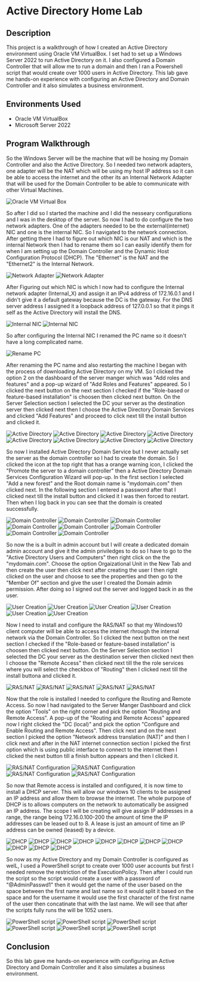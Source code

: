 # Active Directory Home Lab

## Description
This project is a walkthrough of how I created an Active Directory environment using Oracle VM VirtualBox. I set had to set up a Windows Server 2022 to run Active Directory on it. I also configured a Domain Controller that will allow me to run a domain and then I ran a Powershell script that would create over 1000 users in Active Directory. This lab gave me hands-on experience with configuring an Active Directory and Domain Controller and it also simulates a business environment.

## Environments Used
- Oracle VM VirtualBox
- Microsoft Server 2022

## Program Walkthrough 
So the Windows Server will be the machine that will be hosing my Domain Controller and also the Active Directory. So I needed two network adapters, one adapter will be the NAT which will be using my host IP address so it can be able to access the internet and the other its an Internal Network Adapter that will be used for the Domain Controller to be able to communicate with other Virtual Machines.

![Oracle VM Virtual Box](https://github.com/ofentse579/Images/blob/main/Active%20Directory/Active%20Directory%20(65).png)

So after I did so I started the machine and I did the nesseary configurations and I was in the desktop of the server. So now I had to do configure the two network adapters. One of the adapters needed to be the external(internet) NIC and one is the internal NIC. So I navigated to the network connection. After getting there I had to figure out which NIC is our NAT and which is the internal Network then I had to rename them so I can easily identify them for when I am setting up the Domain Controller and the Dynamic Host Configuration Protocol (DHCP). The "Ethernet" is the NAT and the "Ethernet2" is the Internal Network.

![Network Adapter](https://github.com/ofentse579/Images/blob/main/Active%20Directory/Active%20Directory%20(62).png)
![Network Adapter](https://github.com/ofentse579/Images/blob/main/Active%20Directory/Active%20Directory%20(60).png)

After Figuring out which NIC is which I now had to configure the Internal network adapter (Internal_X) and assign it an IPv4 address of 172.16.0.1 and I didn't give it a default gateway because the DC is the gateway. For the DNS server address I assigned it a loopback address of 127.0.0.1 so that it pings it self as the Active Directory will install the DNS.

![Internal NIC](https://github.com/ofentse579/Images/blob/main/Active%20Directory/Active%20Directory%20(58).png)
![Internal NIC](https://github.com/ofentse579/Images/blob/main/Active%20Directory/Active%20Directory%20(57).png)

So after configuring the Internal NIC I renamed the PC name so it doesn't have a long complicated name.

![Rename PC](https://github.com/ofentse579/Images/blob/main/Active%20Directory/Active%20Directory%20(59).png)

After renaming the PC name and also restarting the machine I began with the process of downloading Active Directory on my VM. So I clicked the option 2 on the dashboard of the server manger which was "Add roles and features" and a pop-up wizard of "Add Roles and Features" appeared. So I clicked the next button on the next section I checked if the "Role-based or feature-based installation" is choosen then clicked next button. On the Server Selection section I selected the DC your server as the destination server then clicked next then I choose the Active Directory Domain Services and clicked "Add Features" and proceed to click next till the install button and clicked it.

![Active Directory](https://github.com/ofentse579/Images/blob/main/Active%20Directory/Active%20Directory%20(56).png)
![Active Directory](https://github.com/ofentse579/Images/blob/main/Active%20Directory/Active%20Directory%20(55).png)
![Active Directory](https://github.com/ofentse579/Images/blob/main/Active%20Directory/Active%20Directory%20(54).png)
![Active Directory](https://github.com/ofentse579/Images/blob/main/Active%20Directory/Active%20Directory%20(53).png)
![Active Directory](https://github.com/ofentse579/Images/blob/main/Active%20Directory/Active%20Directory%20(52).png)
![Active Directory](https://github.com/ofentse579/Images/blob/main/Active%20Directory/Active%20Directory%20(50).png)
![Active Directory](https://github.com/ofentse579/Images/blob/main/Active%20Directory/Active%20Directory%20(49).png)
![Active Directory](https://github.com/ofentse579/Images/blob/main/Active%20Directory/Active%20Directory%20(48).png)

So now I installed Active Directory Domain Service but I never actually set the server as the domain controller so I had to create the domain. So I clicked the icon at the top right that has a orange warning icon, I clicked the "Promote the server to a domain controller" then a Active Directory Domain Services Configuration Wizard will pop-up. In the first section I selected "Add a new forest" and the Root domain name is "mydomain.com" then clicked next. In the following section I entered a password after that I clicked next till the install button and clicked it I was then forced to restart. Then when I log back in you can see that the domain is created successfully.

![Domain Controller](https://github.com/ofentse579/Images/blob/main/Active%20Directory/Active%20Directory%20(47).png)
![Domain Controller](https://github.com/ofentse579/Images/blob/main/Active%20Directory/Active%20Directory%20(46).png)
![Domain Controller](https://github.com/ofentse579/Images/blob/main/Active%20Directory/Active%20Directory%20(45).g)
![Domain Controller](https://github.com/ofentse579/Images/blob/main/Active%20Directory/Active%20Directory%20(44).png)
![Domain Controller](https://github.com/ofentse579/Images/blob/main/Active%20Directory/Active%20Directory%20(43).png)
![Domain Controller](https://github.com/ofentse579/Images/blob/main/Active%20Directory/Active%20Directory%20(42).png)
![Domain Controller](https://github.com/ofentse579/Images/blob/main/Active%20Directory/Active%20Directory%20(41).png)
![Domain Controller](https://github.com/ofentse579/Images/blob/main/Active%20Directory/Active%20Directory%20(40).png)

So now the is a built in admin account but I will create a dedicated domain admin account and give it the admin priviledges to do so I have to go to the "Active Directory Users and Computers" then right click on the the "mydomain.com". Choose the option Orgaizational Unit in the New Tab and then create the user then click next after creating the user I then right clicked on the user and choose to see the properties and then go to the "Member Of" section and give the user I created the Domain admin permission. After doing so I signed out the server and logged back in as the user.

![User Creation](https://github.com/ofentse579/Images/blob/main/Active%20Directory/Active%20Directory%20(39).png)
![User Creation](https://github.com/ofentse579/Images/blob/main/Active%20Directory/Active%20Directory%20(37).png)
![User Creation](https://github.com/ofentse579/Images/blob/main/Active%20Directory/Active%20Directory%20(36).png)
![User Creation](https://github.com/ofentse579/Images/blob/main/Active%20Directory/Active%20Directory%20(35).png)
![User Creation](https://github.com/ofentse579/Images/blob/main/Active%20Directory/Active%20Directory%20(34).png)
![User Creation](https://github.com/ofentse579/Images/blob/main/Active%20Directory/Active%20Directory%20(32).png)

Now I need to install and configure the RAS/NAT so that my Windows10 client computer will be able to access the internet rhrough the internal network via the Domain Controller. So I clicked the next button on the next section I checked if the "Role-based or feature-based installation" is choosen then clicked next button. On the Server Selection section I selected the DC your server as the destination server then clicked next then I choose the "Remote Access" then clicked next till the the role services where you will select the checkbox of "Routing" then I clicked next till the install buttona and clicked it.

![RAS/NAT](https://github.com/ofentse579/Images/blob/main/Active%20Directory/Active%20Directory%20(31).png)
![RAS/NAT](https://github.com/ofentse579/Images/blob/main/Active%20Directory/Active%20Directory%20(30).png)
![RAS/NAT](https://github.com/ofentse579/Images/blob/main/Active%20Directory/Active%20Directory%20(29).png)
![RAS/NAT](https://github.com/ofentse579/Images/blob/main/Active%20Directory/Active%20Directory%20(28).png)
![RAS/NAT](https://github.com/ofentse579/Images/blob/main/Active%20Directory/Active%20Directory%20(27).png)

Now that the role is installed I needed to configure the Routing and Remote Access. So now I had navigated to the Server Manger Dashboard and click the option "Tools" on the right corner and pick the option "Routing and Remote Access". A pop-up of the "Routing and Remote Access" appeared now I right clicked the "DC (local)" and pick the option "Configure and Enable Routing and Remote Access". Then click next and on the next section I picked the option "Network address translation (NAT)" and then I click next and after in the NAT internet connection section I picked the first option which is using public interface to connect to the internet then I clicked the next button till a finish button appears and then I clicked it.

![RAS/NAT Configuration](https://github.com/ofentse579/Images/blob/main/Active%20Directory/Active%20Directory%20(26).png)
![RAS/NAT Configuration](https://github.com/ofentse579/Images/blob/main/Active%20Directory/Active%20Directory%20(25).png)
![RAS/NAT Configuration](https://github.com/ofentse579/Images/blob/main/Active%20Directory/Active%20Directory%20(24).png)
![RAS/NAT Configuration](https://github.com/ofentse579/Images/blob/main/Active%20Directory/Active%20Directory%20(23).png)

So now that Remote access is installed and configured, it is now time to install a DHCP server. This will allow our windows 10 clients to be assigned an IP address and allow them to browse the internet.  The whole purpose of DHCP is to allows computers on the network to automatically be assigned an IP address. The scope I will be creating will give assign IP addresses in a range, the range being 172.16.0.100-200 the amount of time the IP addresses can be leased out to 8. A lease is just an amount of time an IP address can be owned (leased) by a device.

![DHCP](https://github.com/ofentse579/Images/blob/main/Active%20Directory/Active%20Directory%20(22).png)
![DHCP](https://github.com/ofentse579/Images/blob/main/Active%20Directory/Active%20Directory%20(21).png)
![DHCP](https://github.com/ofentse579/Images/blob/main/Active%20Directory/Active%20Directory%20(20).png)
![DHCP](https://github.com/ofentse579/Images/blob/main/Active%20Directory/Active%20Directory%20(19).png)
![DHCP](https://github.com/ofentse579/Images/blob/main/Active%20Directory/Active%20Directory%20(18).png)
![DHCP](https://github.com/ofentse579/Images/blob/main/Active%20Directory/Active%20Directory%20(17).png)
![DHCP](https://github.com/ofentse579/Images/blob/main/Active%20Directory/Active%20Directory%20(16).png)
![DHCP](https://github.com/ofentse579/Images/blob/main/Active%20Directory/Active%20Directory%20(15).png)
![DHCP](https://github.com/ofentse579/Images/blob/main/Active%20Directory/Active%20Directory%20(14).png)
![DHCP](https://github.com/ofentse579/Images/blob/main/Active%20Directory/Active%20Directory%20(13).png)
![DHCP](https://github.com/ofentse579/Images/blob/main/Active%20Directory/Active%20Directory%20(12).png)

So now as my Active Directory and my Domain Controller is configured as welL, I used a PowerShell script to create over 1000 user accounts but first I needed remove the restriction of the ExecutionPolicy. Then after I could run the script so the script would create a user with a password of "@AdminPasswd1" then it would get the name of the user based on the space between the first name and last name so it would split it based on the space and for the username it would use the first character of the first name of the user then concatinate that with the last name. We will see that after the scripts fully runs the will be 1052 users.

![PowerShell script](https://github.com/ofentse579/Images/blob/main/Active%20Directory/Active%20Directory%20(10).png)
![PowerShell script](https://github.com/ofentse579/Images/blob/main/Active%20Directory/Active%20Directory%20(8).png)
![PowerShell script](https://github.com/ofentse579/Images/blob/main/Active%20Directory/Active%20Directory%20(7).png)
![PowerShell script](https://github.com/ofentse579/Images/blob/main/Active%20Directory/Active%20Directory%20(6).png)
![PowerShell script](https://github.com/ofentse579/Images/blob/main/Active%20Directory/Active%20Directory%20(5).png)
![PowerShell script](https://github.com/ofentse579/Images/blob/main/Active%20Directory/Active%20Directory%20(4).png)

## Conclusion

So this lab gave me hands-on experience with configuring an Active Directory and Domain Controller and it also simulates a business environment. 

